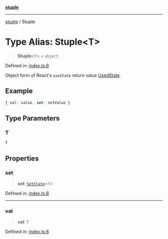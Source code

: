 [**stuple**](../README.md)

***

[stuple](../globals.md) / Stuple

# Type Alias: Stuple\<T\>

> **Stuple**\<`T`\> = `object`

Defined in: [index.ts:8](https://github.com/700software/stuple/blob/2869931f62716450da37ebc5ae56851979d9d9a0/index.ts#L8)

Object form of React's `useState` return value [UsedState](UsedState.md).

## Example

```ts
{ val: value, set: setValue }
```

## Type Parameters

### T

`T`

## Properties

### set

> **set**: [`SetState`](SetState.md)\<`T`\>

Defined in: [index.ts:8](https://github.com/700software/stuple/blob/2869931f62716450da37ebc5ae56851979d9d9a0/index.ts#L8)

***

### val

> **val**: `T`

Defined in: [index.ts:8](https://github.com/700software/stuple/blob/2869931f62716450da37ebc5ae56851979d9d9a0/index.ts#L8)
